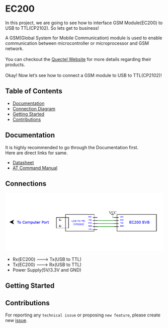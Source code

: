 # EC200
In this project, we are going to see how to interface GSM Module(EC200) to USB to TTL(CP2102). So lets get to business!

A GSM(Global System for Mobile Communication) module is used to enable communication between microcontroller or microprocessor and GSM network.<br><br>
You can checkout the [Quectel Website](https://www.quectel.com/) for more details regarding their products.<br><br>
Okay! Now let’s see how to connect a GSM module to USB to TTL(CP2102)!

## Table of Contents
* [Documentation](README.md#documentation)
* [Connection Diagram](README.md#connections)
* [Getting Started](README.md#getting-started)
* [Contributions](README.md#contributions)
## Documentation
It is highly recommended to go through the Documentation first.<br>
Here are direct links for same.<br>
* [Datasheet](https://www.quectel.com/ProductDownload/EC200T.zip) 
* [AT Command Manual](https://www.quectel.com/ProductDownload/EC200T.zip)

## Connections

![Alt text](Images/Schematic_EC200_2022-04-21.png?raw=true "Title")

* Rx(EC200) ---> Tx(USB to TTL)
* Tx(EC200) ---> Rx(USB to TTL)
* Power Supply(5V/3.3V and GND)
## Getting Started
## Contributions
For reporting any ```technical issue``` or proposing ```new feature```, please create new [issue](https://docs.github.com/en/issues/tracking-your-work-with-issues/creating-an-issue).

